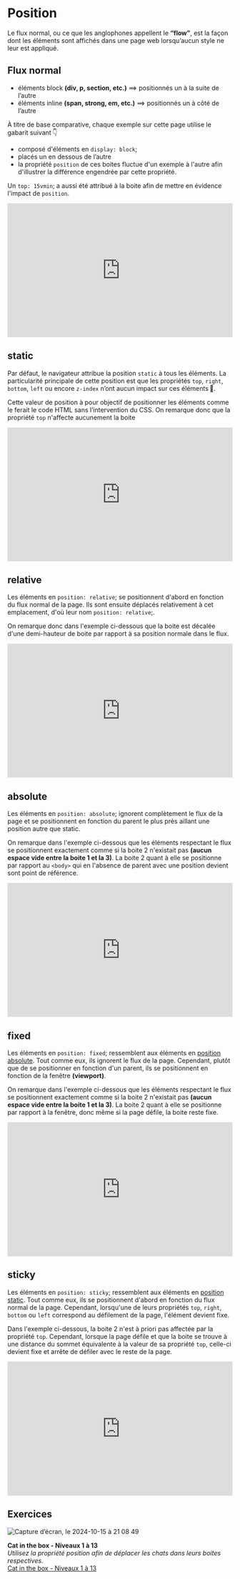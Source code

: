 # Position

Le flux normal, ou ce que les anglophones appellent le **“flow”**, est la façon dont les éléments sont affichés dans une page web lorsqu’aucun style ne leur est appliqué.

## Flux normal
- éléments block **(div, p, section, etc.)** ==>  positionnés un à la suite de l’autre
- éléments inline **(span, strong, em, etc.)** ==> positionnés un à côté de l’autre 

À titre de base comparative, chaque exemple sur cette page utilise le gabarit suivant 👇 
- composé d'éléments en `display: block`;
- placés un en dessous de l’autre
- la propriété `position` de ces boites fluctue d'un exemple à l'autre afin d'illustrer la différence engendrée par cette propriété.

Un `top: 15vmin`; a aussi été attribué à la boite afin de mettre en évidence l'impact de `position`.

<iframe height="300" style="width: 100%;" scrolling="no" title="Position: reference" src="https://codepen.io/tim-momo/embed/PoBRxKb?default-tab=html%2Cresult" frameborder="no" loading="lazy" allowtransparency="true" allowfullscreen="true">
  See the Pen <a href="https://codepen.io/tim-momo/pen/PoBRxKb">
  Position: reference</a> by TIM Montmorency (<a href="https://codepen.io/tim-momo">@tim-momo</a>)
  on <a href="https://codepen.io">CodePen</a>.
</iframe>


## static

Par défaut, le navigateur attribue la position `static` à tous les éléments. La particularité principale de cette position est que les propriétés `top`, `right`, `bottom`, `left` ou encore `z-index` n’ont aucun impact sur ces éléments 🚫.

Cette valeur de position à pour objectif de positionner les éléments comme le ferait le code HTML sans l’intervention du CSS. On remarque donc que la propriété `top` n'affecte aucunement la boite

<iframe height="300" style="width: 100%;" scrolling="no" title="Position: static" src="https://codepen.io/tim-momo/embed/abjYQLx?default-tab=html%2Cresult" frameborder="no" loading="lazy" allowtransparency="true" allowfullscreen="true">
  See the Pen <a href="https://codepen.io/tim-momo/pen/abjYQLx">
  Position: static</a> by TIM Montmorency (<a href="https://codepen.io/tim-momo">@tim-momo</a>)
  on <a href="https://codepen.io">CodePen</a>.
</iframe>

## relative

Les éléments en `position: relative`; se positionnent d'abord en fonction du flux normal de la page. Ils sont ensuite déplacés relativement à cet emplacement, d'où leur nom `position: relative`;.

On remarque donc dans l'exemple ci-dessous que la boite est décalée d'une demi-hauteur de boite par rapport à sa position normale dans le flux.

<iframe height="300" style="width: 100%;" scrolling="no" title="Position: relative" src="https://codepen.io/tim-momo/embed/qByoQVe?default-tab=html%2Cresult" frameborder="no" loading="lazy" allowtransparency="true" allowfullscreen="true">
  See the Pen <a href="https://codepen.io/tim-momo/pen/qByoQVe">
  Position: relative</a> by TIM Montmorency (<a href="https://codepen.io/tim-momo">@tim-momo</a>)
  on <a href="https://codepen.io">CodePen</a>.
</iframe>

## absolute

Les éléments en `position: absolute`; ignorent complètement le flux de la page et se positionnent en fonction du parent le plus près aillant une position autre que static.

On remarque dans l'exemple ci-dessous que les éléments respectant le flux se positionnent exactement comme si la boite 2 n'existait pas **(aucun espace vide entre la boite 1 et la 3)**. La boite 2 quant à elle se positionne par rapport au `<body>` qui en l'absence de parent avec une position devient sont point de référence.

<iframe height="300" style="width: 100%;" scrolling="no" title="Position: absolute" src="https://codepen.io/tim-momo/embed/wvxmQye?default-tab=html%2Cresult" frameborder="no" loading="lazy" allowtransparency="true" allowfullscreen="true">
  See the Pen <a href="https://codepen.io/tim-momo/pen/wvxmQye">
  Position: absolute</a> by TIM Montmorency (<a href="https://codepen.io/tim-momo">@tim-momo</a>)
  on <a href="https://codepen.io">CodePen</a>.
</iframe>


## fixed

Les éléments en `position: fixed`; ressemblent aux éléments en <u>position absolute</u>. Tout comme eux, ils ignorent le flux de la page. Cependant, plutôt que de se positionner en fonction d'un parent, ils se positionnent en fonction de la fenêtre **(viewport)**.

On remarque dans l'exemple ci-dessous que les éléments respectant le flux se positionnent exactement comme si la boite 2 n'existait pas **(aucun espace vide entre la boite 1 et la 3)**. La boite 2 quant à elle se positionne par rapport à la fenêtre, donc même si la page défile, la boite reste fixe.

<iframe height="300" style="width: 100%;" scrolling="no" title="Position: fixed" src="https://codepen.io/tim-momo/embed/JjBLeLg?default-tab=html%2Cresult" frameborder="no" loading="lazy" allowtransparency="true" allowfullscreen="true">
  See the Pen <a href="https://codepen.io/tim-momo/pen/JjBLeLg">
  Position: fixed</a> by TIM Montmorency (<a href="https://codepen.io/tim-momo">@tim-momo</a>)
  on <a href="https://codepen.io">CodePen</a>.
</iframe>

## sticky

Les éléments en `position: sticky`; ressemblent aux éléments en <u>position static</u>. Tout comme eux, ils se positionnent d'abord en fonction du flux normal de la page. Cependant, lorsqu'une de leurs propriétés `top`, `right`, `bottom` ou `left` correspond au défilement de la page, l'élément devient fixe.

Dans l'exemple ci-dessous, la boite 2 n'est à priori pas affectée par la propriété `top`. Cependant, lorsque la page défile et que la boite se trouve à une distance du sommet équivalente à la valeur de sa propriété `top`, celle-ci devient fixe et arrête de défiler avec le reste de la page.

<iframe height="300" style="width: 100%;" scrolling="no" title="Position: sticky" src="https://codepen.io/tim-momo/embed/xxJWQzv?default-tab=html%2Cresult" frameborder="no" loading="lazy" allowtransparency="true" allowfullscreen="true">
  See the Pen <a href="https://codepen.io/tim-momo/pen/xxJWQzv">
  Position: sticky</a> by TIM Montmorency (<a href="https://codepen.io/tim-momo">@tim-momo</a>)
  on <a href="https://codepen.io">CodePen</a>.
</iframe>


## Exercices

<div class="grid grid-auto" markdown>

![Capture d’écran, le 2024-10-15 à 21 08 49](https://github.com/user-attachments/assets/0a4e7d2b-0a9e-4d93-b45f-6b314bbbd486)

  **Cat in the box - Niveaux 1 à 13**<br>
  _Utilisez la propriété position afin de déplacer les chats dans leurs boites respectives._<br>
  [Cat in the box - Niveaux 1 à 13](https://cdpn.io/smnarnold/debug/ZEpZWPB)
</div>
